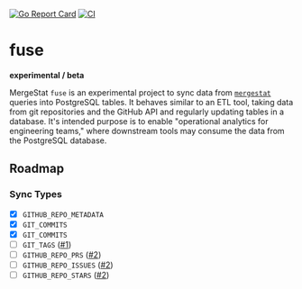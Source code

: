 [![Go Report Card](https://goreportcard.com/badge/github.com/mergestat/fuse)](https://goreportcard.com/report/github.com/mergestat/fuse)
[![CI](https://github.com/mergestat/fuse/actions/workflows/ci.yaml/badge.svg)](https://github.com/mergestat/fuse/actions/workflows/ci.yaml)

# fuse

**experimental / beta**

MergeStat `fuse` is an experimental project to sync data from [`mergestat`](https://github.com/mergestat/mergestat) queries into PostgreSQL tables.
It behaves similar to an ETL tool, taking data from git repositories and the GitHub API and regularly updating tables in a database.
It's intended purpose is to enable "operational analytics for engineering teams," where downstream tools may consume the data from the PostgreSQL database.


## Roadmap

### Sync Types

- [x] `GITHUB_REPO_METADATA`
- [x] `GIT_COMMITS`
- [x] `GIT_COMMITS`
- [ ] `GIT_TAGS` ([#1](https://github.com/mergestat/fuse/issues/1))
- [ ] `GITHUB_REPO_PRS` ([#2](https://github.com/mergestat/fuse/issues/2))
- [ ] `GITHUB_REPO_ISSUES` ([#2](https://github.com/mergestat/fuse/issues/2))
- [ ] `GITHUB_REPO_STARS` ([#2](https://github.com/mergestat/fuse/issues/2))
